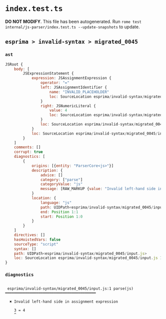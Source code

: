 # `index.test.ts`

**DO NOT MODIFY**. This file has been autogenerated. Run `rome test internal/js-parser/index.test.ts --update-snapshots` to update.

## `esprima > invalid-syntax > migrated_0045`

### `ast`

```javascript
JSRoot {
	body: [
		JSExpressionStatement {
			expression: JSAssignmentExpression {
				operator: "="
				left: JSAssignmentIdentifier {
					name: "INVALID_PLACEHOLDER"
					loc: SourceLocation esprima/invalid-syntax/migrated_0045/input.js 1:2-1:1
				}
				right: JSNumericLiteral {
					value: 4
					loc: SourceLocation esprima/invalid-syntax/migrated_0045/input.js 1:4-1:5
				}
				loc: SourceLocation esprima/invalid-syntax/migrated_0045/input.js 1:0-1:5
			}
			loc: SourceLocation esprima/invalid-syntax/migrated_0045/input.js 1:0-1:5
		}
	]
	comments: []
	corrupt: true
	diagnostics: [
		{
			origins: [{entity: "ParserCore<js>"}]
			description: {
				advice: []
				category: ["parse"]
				categoryValue: "js"
				message: [RAW_MARKUP {value: "Invalid left-hand side in "}, "assignment expression"]
			}
			location: {
				language: "js"
				path: UIDPath<esprima/invalid-syntax/migrated_0045/input.js>
				end: Position 1:1
				start: Position 1:0
			}
		}
	]
	directives: []
	hasHoistedVars: false
	sourceType: "script"
	syntax: []
	path: UIDPath<esprima/invalid-syntax/migrated_0045/input.js>
	loc: SourceLocation esprima/invalid-syntax/migrated_0045/input.js 1:0-2:0
}
```

### `diagnostics`

```

 esprima/invalid-syntax/migrated_0045/input.js:1 parse(js) ━━━━━━━━━━━━━━━━━━━━━━━━━━━━━━━━━━━━━━━━━

  ✖ Invalid left-hand side in assignment expression

    3 = 4
    ^


```
